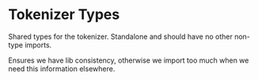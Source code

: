 # Tokenizer Types

Shared types for the tokenizer. Standalone and should have no other non-type imports.

Ensures we have lib consistency, otherwise we import too much when we need this information elsewhere.
